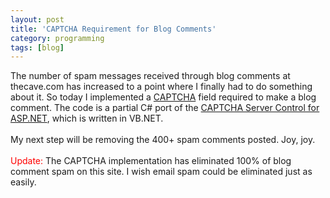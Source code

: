 ```yaml
---
layout: post
title: 'CAPTCHA Requirement for Blog Comments'
category: programming
tags: [blog]
---
```


The number of spam messages received through blog comments at thecave.com has increased to a point where I finally had to do something about it.  So today I implemented a <a href="http://en.wikipedia.org/wiki/Captcha">CAPTCHA</a> field required to make a blog comment.  The code is a partial C# port of the <a href="http://www.codeproject.com/aspnet/CaptchaControl.asp">CAPTCHA Server Control for ASP.NET</a>, which is written in VB.NET.<br /><br />My next step will be removing the 400+ spam comments posted.  Joy, joy.<br /><br /><span style="color:red">Update:</span> The CAPTCHA implementation has eliminated 100% of blog comment spam on this site.  I wish email spam could be eliminated just as easily.

